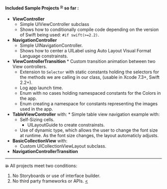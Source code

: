 

<!--[![Platform](https://img.shields.io/badge/IOS%20-9.0%2B-orange.svg-->
<!--)](https://developer.apple.com/iphone/index.action)-->
<!--[![Language](http://img.shields.io/badge/language-swift-brightgreen.svg?style=flat-->
<!--)](https://developer.apple.com/swift)-->
<!--[![](https://img.shields.io/badge/xcode-7.3%2B-blue.svg-->
<!--)](https://developer.apple.com/xcode/)-->


#### Included Sample Projects   <sup id="a1">[:boom:](#f1)</sup> so far :

* **ViewController** 
	* Simple UIViewController subclass
	* Shows how to conditionally compile code depending on the version of Swift being used: ```#if swift(>=2.2)```. 
* **NavigationController** 
	* Simple UINavigationController.
	* Shows how to center a UILabel using Auto Layout Visual Format Language constrainsts.
* **ViewControllerTransition** 
        * Custom transition animation between two View controllers.
	* Extension to ```Selector``` with static constants holding the selectors for the methods we are calling in our class, (usable in Xcode 7.3+, Swift 2.2+).
	* Log app launch time.
	* Enum with no cases holding namespaced constants for the Colors in the app.
	* Enum creating a namespace for constants representing the images used in the app. 
* **TableViewController** with:
        * Simple table view navigation example with:
	 * Self-Sizing cells.
         * UILayoutGuide to create constrainsts.
	 * Use of dynamic type, which allows the user to change the font size at runtime. As the font size changes, the layout automaticly adjusts. 
* **BasicCollectionView** with:
	* Custom UICollectionViewLayout subclass.
* **NavigationControllerTransition** 
          
----
<b id="f1">:boom:</b>
All projects meet two conditions: 
 1. No Storyboards or use of interface builder.
 2. No third party frameworks or APIs. [<](#a1) 

